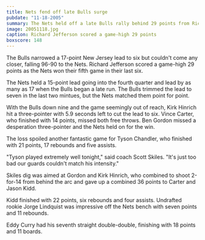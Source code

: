 ```yaml
---
title: Nets fend off late Bulls surge
pubdate: "11-18-2005"
summary: The Nets held off a late Bulls rally behind 29 points from Richard Jefferson as the Bulls lose, 96-90.
image: 20051118.jpg
caption: Richard Jefferson scored a game-high 29 points
boxscore: 148
---
```


The Bulls narrowed a 17-point New Jersey lead to six but couldn't come any closer, falling 96-90 to the Nets. Richard Jefferson scored a game-high 29 points as the Nets won their fifth game in their last six.

The Nets held a 15-point lead going into the fourth quarter and lead by as many as 17 when the Bulls began a late run. The Bulls trimmed the lead to seven in the last two mintues, but the Nets matched them point for point.

With the Bulls down nine and the game seemingly out of reach, Kirk Hinrich hit a three-pointer with 5.9 seconds left to cut the lead to six. Vince Carter, who finished with 14 points, missed both free throws. Ben Gordon missed a desperation three-pointer and the Nets held on for the win.

The loss spoiled another fantastic game for Tyson Chandler, who finished with 21 points, 17 rebounds and five assists.

"Tyson played extremely well tonight," said coach Scott Skiles. "It's just too bad our guards couldn't match his intensity."

Skiles dig was aimed at Gordon and Kirk Hinrich, who combined to shoot 2-for-14 from behind the arc and gave up a combined 36 points to Carter and Jason Kidd.

Kidd finished with 22 points, six rebounds and four assists. Undrafted rookie Jorge Lindquist was impressive off the Nets bench with seven points and 11 rebounds.

Eddy Curry had his seventh straight double-double, finishing with 18 points and 11 boards.